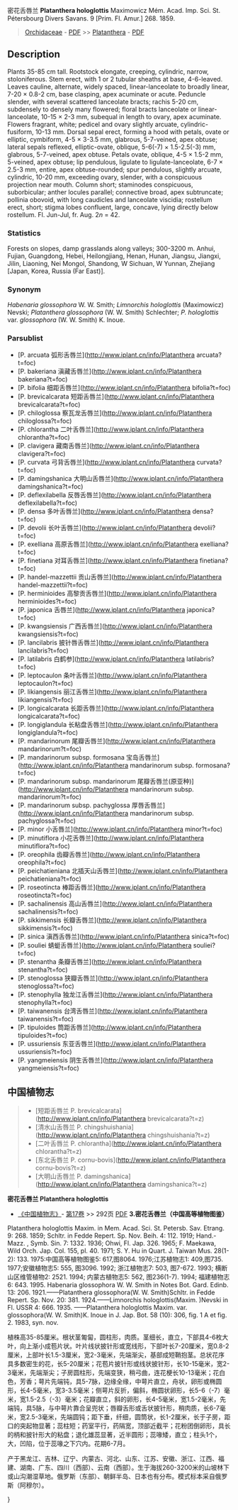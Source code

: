 密花舌唇兰 **Platanthera hologlottis** Maximowicz Mém. Acad. Imp. Sci. St. Pétersbourg Divers Savans. 9 [Prim. Fl. Amur.] 268. 1859.

> [Orchidaceae](http://www.iplant.cn/info/Orchidaceae?t=foc) - [PDF](http://www.iplant.cn/foc/pdf/Orchidaceae.pdf) >> [Platanthera](http://www.iplant.cn/info/Platanthera?t=foc) - [PDF](http://www.iplant.cn/foc/pdf/Platanthera.pdf)
## Description

Plants 35-85 cm tall. Rootstock elongate, creeping, cylindric, narrow, stoloniferous. Stem erect, with 1 or 2 tubular sheaths at base, 4-6-leaved. Leaves cauline, alternate, widely spaced, linear-lanceolate to broadly linear, 7-20 × 0.8-2 cm, base clasping, apex acuminate or acute. Peduncle slender, with several scattered lanceolate bracts; rachis 5-20 cm, subdensely to densely many flowered; floral bracts lanceolate or linear-lanceolate, 10-15 × 2-3 mm, subequal in length to ovary, apex acuminate. Flowers fragrant, white; pedicel and ovary slightly arcuate, cylindric-fusiform, 10-13 mm. Dorsal sepal erect, forming a hood with petals, ovate or elliptic, cymbiform, 4-5 × 3-3.5 mm, glabrous, 5-7-veined, apex obtuse; lateral sepals reflexed, elliptic-ovate, oblique, 5-6(-7) × 1.5-2.5(-3) mm, glabrous, 5-7-veined, apex obtuse. Petals ovate, oblique, 4-5 × 1.5-2 mm, 5-veined, apex obtuse; lip pendulous, ligulate to ligulate-lanceolate, 6-7 × 2.5-3 mm, entire, apex obtuse-rounded; spur pendulous, slightly arcuate, cylindric, 10-20 mm, exceeding ovary, slender, with a conspicuous projection near mouth. Column short; staminodes conspicuous, suborbicular; anther locules parallel; connective broad, apex subtruncate; pollinia obovoid, with long caudicles and lanceolate viscidia; rostellum erect, short; stigma lobes confluent, large, concave, lying directly below rostellum. Fl. Jun-Jul, fr. Aug. 2*n* = 42.

### Statistics
Forests on slopes, damp grasslands along valleys; 300-3200 m. Anhui, Fujian, Guangdong, Hebei, Heilongjiang, Henan, Hunan, Jiangsu, Jiangxi, Jilin, Liaoning, Nei Mongol, Shandong, W Sichuan, W Yunnan, Zhejiang [Japan, Korea, Russia (Far East)].

### Synonym
*Habenaria glossophora* W. W. Smith; *Limnorchis hologlottis* (Maximowicz) Nevski; *Platanthera glossophora* (W. W. Smith) Schlechter; *P. hologlottis* var. *glossophora* (W. W. Smith) K. Inoue.


### Parsublist

* [P.  arcuata  弧形舌唇兰](http://www.iplant.cn/info/Platanthera arcuata?t=foc)
* [P.  bakeriana  滇藏舌唇兰](http://www.iplant.cn/info/Platanthera bakeriana?t=foc)
* [P.  bifolia  细距舌唇兰](http://www.iplant.cn/info/Platanthera bifolia?t=foc)
* [P.  brevicalcarata  短距舌唇兰](http://www.iplant.cn/info/Platanthera brevicalcarata?t=foc)
* [P.  chiloglossa  察瓦龙舌唇兰](http://www.iplant.cn/info/Platanthera chiloglossa?t=foc)
* [P.  chlorantha  二叶舌唇兰](http://www.iplant.cn/info/Platanthera chlorantha?t=foc)
* [P.  clavigera  藏南舌唇兰](http://www.iplant.cn/info/Platanthera clavigera?t=foc)
* [P.  curvata  弓背舌唇兰](http://www.iplant.cn/info/Platanthera curvata?t=foc)
* [P.  damingshanica  大明山舌唇兰](http://www.iplant.cn/info/Platanthera damingshanica?t=foc)
* [P.  deflexilabella  反唇舌唇兰](http://www.iplant.cn/info/Platanthera deflexilabella?t=foc)
* [P.  densa  多叶舌唇兰](http://www.iplant.cn/info/Platanthera densa?t=foc)
* [P.  devolii  长叶舌唇兰](http://www.iplant.cn/info/Platanthera devolii?t=foc)
* [P.  exelliana  高原舌唇兰](http://www.iplant.cn/info/Platanthera exelliana?t=foc)
* [P.  finetiana  对耳舌唇兰](http://www.iplant.cn/info/Platanthera finetiana?t=foc)
* [P.  handel-mazzettii  贡山舌唇兰](http://www.iplant.cn/info/Platanthera handel-mazzettii?t=foc)
* [P.  herminioides  高黎贡舌唇兰](http://www.iplant.cn/info/Platanthera herminioides?t=foc)
* [P.  japonica  舌唇兰](http://www.iplant.cn/info/Platanthera japonica?t=foc)
* [P.  kwangsiensis  广西舌唇兰](http://www.iplant.cn/info/Platanthera kwangsiensis?t=foc)
* [P.  lancilabris  披针唇舌唇兰](http://www.iplant.cn/info/Platanthera lancilabris?t=foc)
* [P.  latilabris  白鹤参](http://www.iplant.cn/info/Platanthera latilabris?t=foc)
* [P.  leptocaulon  条叶舌唇兰](http://www.iplant.cn/info/Platanthera leptocaulon?t=foc)
* [P.  likiangensis  丽江舌唇兰](http://www.iplant.cn/info/Platanthera likiangensis?t=foc)
* [P.  longicalcarata  长距舌唇兰](http://www.iplant.cn/info/Platanthera longicalcarata?t=foc)
* [P.  longiglandula  长粘盘舌唇兰](http://www.iplant.cn/info/Platanthera longiglandula?t=foc)
* [P.  mandarinorum  尾瓣舌唇兰](http://www.iplant.cn/info/Platanthera mandarinorum?t=foc)
* [P.  mandarinorum subsp. formosana  宝岛舌唇兰](http://www.iplant.cn/info/Platanthera mandarinorum subsp. formosana?t=foc)
* [P.  mandarinorum subsp. mandarinorum  尾瓣舌唇兰(原亚种)](http://www.iplant.cn/info/Platanthera mandarinorum subsp. mandarinorum?t=foc)
* [P.  mandarinorum subsp. pachyglossa  厚唇舌唇兰](http://www.iplant.cn/info/Platanthera mandarinorum subsp. pachyglossa?t=foc)
* [P.  minor  小舌唇兰](http://www.iplant.cn/info/Platanthera minor?t=foc)
* [P.  minutiflora  小花舌唇兰](http://www.iplant.cn/info/Platanthera minutiflora?t=foc)
* [P.  oreophila  齿瓣舌唇兰](http://www.iplant.cn/info/Platanthera oreophila?t=foc)
* [P.  peichatieniana  北插天山舌唇兰](http://www.iplant.cn/info/Platanthera peichatieniana?t=foc)
* [P.  roseotincta  棒距舌唇兰](http://www.iplant.cn/info/Platanthera roseotincta?t=foc)
* [P.  sachalinensis  高山舌唇兰](http://www.iplant.cn/info/Platanthera sachalinensis?t=foc)
* [P.  sikkimensis  长瓣舌唇兰](http://www.iplant.cn/info/Platanthera sikkimensis?t=foc)
* [P.  sinica  滇西舌唇兰](http://www.iplant.cn/info/Platanthera sinica?t=foc)
* [P.  souliei  蜻蜓舌唇兰](http://www.iplant.cn/info/Platanthera souliei?t=foc)
* [P.  stenantha  条瓣舌唇兰](http://www.iplant.cn/info/Platanthera stenantha?t=foc)
* [P.  stenoglossa  狭瓣舌唇兰](http://www.iplant.cn/info/Platanthera stenoglossa?t=foc)
* [P.  stenophylla  独龙江舌唇兰](http://www.iplant.cn/info/Platanthera stenophylla?t=foc)
* [P.  taiwanensis  台湾舌唇兰](http://www.iplant.cn/info/Platanthera taiwanensis?t=foc)
* [P.  tipuloides  筒距舌唇兰](http://www.iplant.cn/info/Platanthera tipuloides?t=foc)
* [P.  ussuriensis  东亚舌唇兰](http://www.iplant.cn/info/Platanthera ussuriensis?t=foc)
* [P.  yangmeiensis  阴生舌唇兰](http://www.iplant.cn/info/Platanthera yangmeiensis?t=foc)


## 中国植物志

> * [短距舌唇兰  P.  brevicalcarata](http://www.iplant.cn/info/Platanthera brevicalcarata?t=z)
> * [清水山舌唇兰  P.  chingshuishania](http://www.iplant.cn/info/Platanthera chingshuishania?t=z)
> * [二叶舌唇兰  P.  chlorantha](http://www.iplant.cn/info/Platanthera chlorantha?t=z)
> * [东北舌唇兰  P.  cornu-bovis](http://www.iplant.cn/info/Platanthera cornu-bovis?t=z)
> * [大明山舌唇兰  P.  damingshanica](http://www.iplant.cn/info/Platanthera damingshanica?t=z)

**密花舌唇兰 Platanthera hologlottis**

* [《中国植物志》](http://www.iplant.cn/frps)- [第17卷](http://www.iplant.cn/frps/vol/17) >> 292页 [PDF](http://www.iplant.cn/frps/pdf/17/292.pdf)
**3.密花舌唇兰（中国高等植物图鉴）**

Platanthera hologlottis Maxim. in Mem. Acad. Sci. St. Petersb. Sav. Etrang. 9: 268. 1859; Schltr. in Fedde Repert. Sp. Nov. Beih. 4: 112. 1919; Hand.-Mazz. , Symb. Sin. 7: 1332. 1936; Ohwi, Fl. Jap. 326. 1965; F. Maekawa, Wild Orch. Jap. Col. 155, pl. 40. 1971; S. Y. Hu in Quart. J. Taiwan Mus. 28(1-2): 133. 1975:中国高等植物图鉴5: 617,图8064. 1976;江苏植物志1: 409,图735. 1977;安徽植物志5: 555, 图3096. 1992; 浙江植物志7: 503, 图7-672. 1993; 横断山区维管植物2: 2521. 1994; 内蒙古植物志5: 562, 图236(1-7). 1994; 福建植物志6: 643. 1995. Habenaria glossophora W. W. Smith in Notes Bot. Gard. Edinb. 13: 206. 1921.——Platanthera glossophora(W. W. Smith)Schltr. in Fedde Repert. Sp. Nov. 20: 381. 1924.——Limnorchis hologlottis(Maxim. )Nevski in Fl. USSR 4: 666. 1935. ——Platanthera hologlottis Maxim. var. glossophora(W. W. Smith)K. Inoue in J. Jap. Bot. 58 (10): 306, fig. 1 A et fig. 2. 1983, syn. nov.

植株高35-85厘米。根状茎匍匐，圆柱形，肉质。茎细长，直立，下部具4-6枚大叶，向上渐小成苞片状。叶片线状披针形或宽线形，下部叶长7-20厘米，宽0.8-2厘米，上部叶长1.5-3厘米，宽2-3毫米，先端渐尖，基部成短鞘抱茎。总状花序具多数密生的花，长5-20厘米；花苞片披针形或线状披针形，长10-15毫米，宽2-3毫米，先端渐尖；子房圆柱形，先端变狭，稍弓曲，连花梗长10-13毫米；花白色，芳香；萼片先端钝，具5-7脉，边缘全缘，中萼片直立，舟状，卵形或椭圆形，长4-5毫米，宽3-3.5毫米；侧萼片反折，偏斜，椭圆状卵形，长5-6（-7）毫米，宽1.5-2.5（-3）毫米；花瓣直立，斜的卵形，长4-5毫米，宽1.5-2毫米，先端钝，具5脉，与中萼片靠合呈兜状；唇瓣舌形或舌状披针形，稍肉质，长6-7毫米，宽2.5-3毫米，先端圆钝；距下垂，纤细，圆筒状，长1-2厘米，长于子房，距口的突起物显著；蕊柱短；药室平行，药隔宽，顶部近截平；花粉团倒卵形，具长的柄和披针形大的粘盘；退化雄蕊显著，近半圆形；蕊喙矮，直立；柱头1个，大，凹陷，位于蕊喙之下穴内。花期6-7月。

产于黑龙江、吉林、辽宁、内蒙古、河北、山东、江苏、安徽、浙江、江西、福建、湖南、广东、四川（西部）、云南（西部）。生于海拔260-3200米的山坡林下或山沟潮湿草地。俄罗斯（东部）、朝鲜半岛、日本也有分布。模式标本采自俄罗斯（阿穆尔）。

}